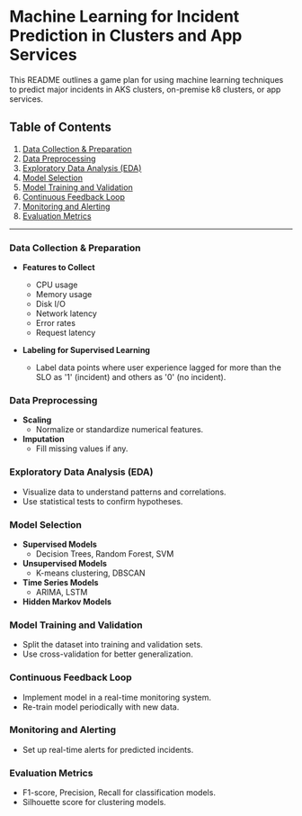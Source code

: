 # Machine Learning for Incident Prediction in Clusters and App Services

This README outlines a game plan for using machine learning techniques to predict major incidents in AKS clusters, on-premise k8 clusters, or app services.

## Table of Contents

1. [Data Collection & Preparation](#data-collection--preparation)
2. [Data Preprocessing](#data-preprocessing)
3. [Exploratory Data Analysis (EDA)](#exploratory-data-analysis-eda)
4. [Model Selection](#model-selection)
5. [Model Training and Validation](#model-training-and-validation)
6. [Continuous Feedback Loop](#continuous-feedback-loop)
7. [Monitoring and Alerting](#monitoring-and-alerting)
8. [Evaluation Metrics](#evaluation-metrics)

---

### Data Collection & Preparation

- **Features to Collect**
  - CPU usage
  - Memory usage
  - Disk I/O
  - Network latency
  - Error rates
  - Request latency

- **Labeling for Supervised Learning**
  - Label data points where user experience lagged for more than the SLO as '1' (incident) and others as '0' (no incident).

### Data Preprocessing

- **Scaling**
  - Normalize or standardize numerical features.
- **Imputation**
  - Fill missing values if any.

### Exploratory Data Analysis (EDA)

- Visualize data to understand patterns and correlations.
- Use statistical tests to confirm hypotheses.

### Model Selection

- **Supervised Models**
  - Decision Trees, Random Forest, SVM
- **Unsupervised Models**
  - K-means clustering, DBSCAN
- **Time Series Models**
  - ARIMA, LSTM
- **Hidden Markov Models**

### Model Training and Validation

- Split the dataset into training and validation sets.
- Use cross-validation for better generalization.

### Continuous Feedback Loop

- Implement model in a real-time monitoring system.
- Re-train model periodically with new data.

### Monitoring and Alerting

- Set up real-time alerts for predicted incidents.

### Evaluation Metrics

- F1-score, Precision, Recall for classification models.
- Silhouette score for clustering models.